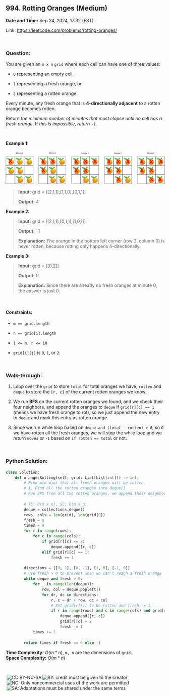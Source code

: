 ## 994. Rotting Oranges (Medium)
**Date and Time:** Sep 24, 2024, 17:32 (EST)

Link: https://leetcode.com/problems/rotting-oranges/

<br>

### Question:
You are given an `m x n` `grid` where each cell can have one of three values:

* `0` representing an empty cell,

* `1` representing a fresh orange, or

* `2` representing a rotten orange.

Every minute, any fresh orange that is **4-directionally adjacent** to a rotten orange becomes rotten.

Return _the minimum number of minutes that must elapse until no cell has a fresh orange_. If _this is impossible, return_ `-1`.

<br>

**Example 1:**

<img src='../images/994.png' width=650>

> **Input:** grid = [[2,1,1],[1,1,0],[0,1,1]]
> 
> **Output:** 4

**Example 2:**
> **Input:** grid = [[2,1,1],[0,1,1],[1,0,1]]
> 
> **Output:** -1
>
> **Explanation:** The orange in the bottom left corner (row 2, column 0) is never rotten, because rotting only happens 4-directionally.

**Example 3:**
> **Input:** grid = [[0,2]]
> 
> **Output:** 0
>
> **Explanation:** Since there are already no fresh oranges at minute 0, the answer is just 0.

<br>

#### Constraints:
* `m == grid.length`

* `n == grid[i].length`

* `1 <= m, n <= 10`

* `grid[i][j]` is `0`, `1`, or `2`.

<br>

### Walk-through: 
1. Loop over the `grid` to store `total` for total oranges we have, `rotten` and `deque` to store the `[r, c]` of the current rotten oranges we know.

2. We run **BFS** on the current rotten oranges we found, and we check their four neighbors, and append the oranges to `deque` if `grid[r][c] == 1` (means we have fresh orange to rot), so we just append the new entry to `deque` and mark this entry as rotten orange.

3. Since we run while loop based on `deque and (total - rotten) > 0`, so if we have rotten all the fresh oranges, we will stop the while loop and we return `moves` or `-1` based on `if rotten == total` or not.

<br>

### Python Solution:
```python
class Solution:
    def orangesRotting(self, grid: List[List[int]]) -> int:
        # Find min mins that all fresh oranges will be rotten
        # 1. Find all the rotten oranges into deque[]
        # Run BFS from all the rotten oranges, we append their neighbors into a deque[], update times += 1
        
        # TC: O(m x n), SC: O(m x n)
        deque = collections.deque()
        rows, cols = len(grid), len(grid[0])
        fresh = 0
        times = 0
        for r in range(rows):
            for c in range(cols):
                if grid[r][c] == 2:
                    deque.append([r, c])
                elif grid[r][c] == 1:
                    fresh += 1
        
        directions = [[0, 1], [0, -1], [1, 0], [-1, 0]]
        # Use fresh > 0 to prevent when we can't reach a fresh orange
        while deque and fresh > 0:
            for _ in range(len(deque)):
                row, col = deque.popleft()
                for dr, dc in directions:
                    r, c = dr + row, dc + col
                    # Set grid[r][c] to be rotten and fresh -= 1
                    if r in range(rows) and c in range(cols) and grid[r][c] == 1:
                        deque.append([r, c])
                        grid[r][c] = 2
                        fresh -= 1
            times += 1
        
        return times if fresh == 0 else -1
```
**Time Complexity:** $O(m * n)$, `m, n` are the dimensions of `grid`. <br>
**Space Complexity:** $O(m * n)$

<br>

<img style="height:22px!important;margin-left:3px;vertical-align:text-bottom;" src="https://mirrors.creativecommons.org/presskit/icons/cc.svg?ref=chooser-v1" alt="CC BY-NC-SA" title="CC BY-NC-SA"><img style="height:22px!important;margin-left:3px;vertical-align:text-bottom;" src="https://mirrors.creativecommons.org/presskit/icons/by.svg?ref=chooser-v1" alt="BY: credit must be given to the creator" title="BY: credit must be given to the creator"><img style="height:22px!important;margin-left:3px;vertical-align:text-bottom;" src="https://mirrors.creativecommons.org/presskit/icons/nc.svg?ref=chooser-v1" alt="NC: Only noncommercial uses of the work are permitted" title="NC: Only noncommercial uses of the work are permitted"><img style="height:22px!important;margin-left:3px;vertical-align:text-bottom;" src="https://mirrors.creativecommons.org/presskit/icons/sa.svg?ref=chooser-v1" alt="SA: Adaptations must be shared under the same terms" title="SA: Adaptations must be shared under the same terms">